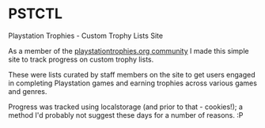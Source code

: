 # PSTCTL
Playstation Trophies - Custom Trophy Lists Site

As a member of the [playstationtrophies.org community](https://playstationtrophies.org) I made this simple site to track progress on custom trophy lists. 

These were lists curated by staff members on the site to get users engaged in completing Playstation games and earning trophies across various games and genres.

Progress was tracked using localstorage (and prior to that - cookies!); a method I'd probably not suggest these days for a number of reasons. :P
